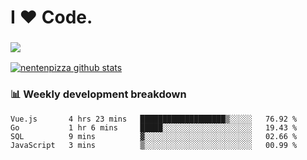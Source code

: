 # I ❤️ Code.

### ![](http://img.shields.io/badge/Go-language-blue?style=for-the-badge&logo=appveyor)
[![nentenpizza github stats](https://github-readme-stats.vercel.app/api?username=nentenpizza&count_private=true)](https://github.com/anuraghazra/github-readme-stats)

### 📊 Weekly development breakdown

<!--START_SECTION:waka-->
```text
Vue.js       4 hrs 23 mins   ███████████████████▒░░░░░   76.92 % 
Go           1 hr 6 mins     █████░░░░░░░░░░░░░░░░░░░░   19.43 % 
SQL          9 mins          ▓░░░░░░░░░░░░░░░░░░░░░░░░   02.66 % 
JavaScript   3 mins          ▒░░░░░░░░░░░░░░░░░░░░░░░░   00.99 % 
```
<!--END_SECTION:waka-->

